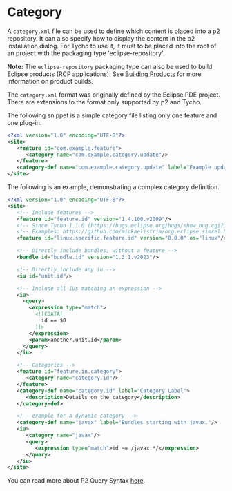 # Category

A `category.xml` file can be used to define which content is placed into a p2 repository.
It can also specify how to display the content in the p2 installation dialog.
For Tycho to use it, it must to be placed into the root of an project with the packaging type 'eclipse-repository'.

**Note:** The `eclipse-repository` packaging type can also be used to build Eclipse products (RCP applications). See [Building Products](Products.html) for more information on product builds.

The `category.xml` format was originally defined by the Eclipse PDE project.
There are extensions to the format only supported by p2 and Tycho.

The following snippet is a simple category file listing only one feature and one plug-in.

```xml
<?xml version="1.0" encoding="UTF-8"?>
<site>
   <feature id="com.example.feature">
      <category name="com.example.category.update"/>
   </feature>
   <category-def name="com.example.category.update" label="Example update site"/>
</site>
```

The following is an example, demonstrating a complex category definition.

```xml
<?xml version="1.0" encoding="UTF-8"?>
<site>
   <!-- Include features -->
   <feature id="feature.id" version="1.4.100.v2009"/>
   <!-- Since Tycho 1.1.0 (https://bugs.eclipse.org/bugs/show_bug.cgi?id=407273#c18), features can declare platform-specific compatibility for multi-platform builds -->
   <!-- Examples: https://github.com/mickaelistria/org.eclipse.simrel.build/blob/master/categories/category.xml#L581 -->
   <feature id="linux.specific.feature.id" version="0.0.0" os="linux"/>

   <!-- Directly include bundles, without a feature -->
   <bundle id="bundle.id" version="1.3.1.v2023"/>

   <!-- Directly include any iu -->
   <iu id="unit.id"/>

   <!-- Include all IUs matching an expression -->
   <iu>
     <query>
       <expression type="match">
         <![CDATA[
           id == $0
         ]]>
       </expression>
       <param>another.unit.id</param>
     </query>
   </iu>

   <!-- Categories -->
   <feature id="feature.in.category">
      <category name="category.id"/>
   </feature>
   <category-def name="category.id" label="Category Label">
      <description>Details on the category</description>
   </category-def>

   <!-- example for a dynamic category -->
   <category-def name="javax" label="Bundles starting with javax."/>
   <iu>
      <category name="javax"/>
      <query>
         <expression type="match">id ~= /javax.*/</expression>
      </query>
   </iu>
</site>
```

You can read more about P2 Query Syntax [here](https://wiki.eclipse.org/Equinox/p2/Query_Language_for_p2).
